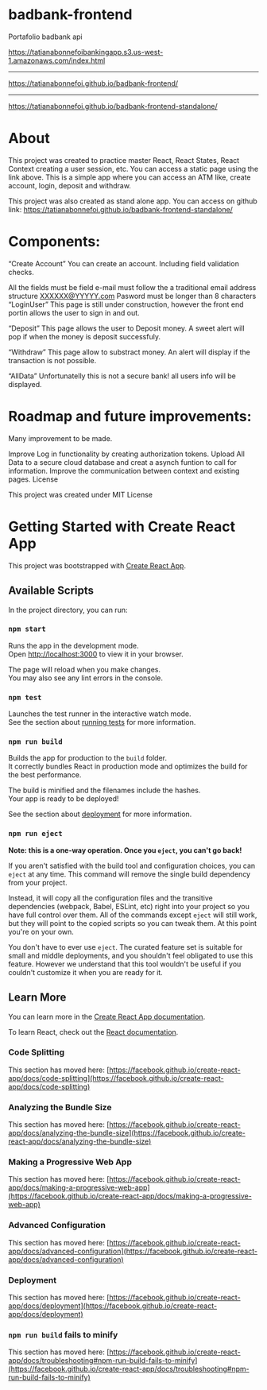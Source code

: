 # badbank-frontend

Portafolio badbank api

https://tatianabonnefoibankingapp.s3.us-west-1.amazonaws.com/index.html

________

https://tatianabonnefoi.github.io/badbank-frontend/

________

https://tatianabonnefoi.github.io/badbank-frontend-standalone/

# About

This project was created to practice master React, React States, React Context creating a user session, etc. You can access a static page using the link above. This is a simple app where you can access an ATM like, create account, login, deposit and withdraw.

This project was also created as stand alone app. You can access on github link:
https://tatianabonnefoi.github.io/badbank-frontend-standalone/

# Components:

“Create Account” You can create an account. Including field validation checks.

All the fields must be field
e-mail must follow the a traditional email address structure XXXXXX@YYYYY.com
Pasword must be longer than 8 characters
“LoginUser” This page is still under construction, however the front end portin allows the user to sign in and out.

“Deposit” This page allows the user to Deposit money. A sweet alert will pop if when the money is deposit successfuly.

“Withdraw” This page allow to substract money. An alert will display if the transaction is not possible.

“AllData” Unfortunatelly this is not a secure bank! all users info will be displayed.

# Roadmap and future improvements:

Many improvement to be made.

Improve Log in functionality by creating authorization tokens.
Upload All Data to a secure cloud database and creat a asynch funtion to call for information.
Improve the communication between context and existing pages.
License

This project was created under MIT License

# Getting Started with Create React App

This project was bootstrapped with [Create React App](https://github.com/facebook/create-react-app).

## Available Scripts

In the project directory, you can run:

### `npm start`

Runs the app in the development mode.\
Open [http://localhost:3000](http://localhost:3000) to view it in your browser.

The page will reload when you make changes.\
You may also see any lint errors in the console.

### `npm test`

Launches the test runner in the interactive watch mode.\
See the section about [running tests](https://facebook.github.io/create-react-app/docs/running-tests) for more information.

### `npm run build`

Builds the app for production to the `build` folder.\
It correctly bundles React in production mode and optimizes the build for the best performance.

The build is minified and the filenames include the hashes.\
Your app is ready to be deployed!

See the section about [deployment](https://facebook.github.io/create-react-app/docs/deployment) for more information.

### `npm run eject`

**Note: this is a one-way operation. Once you `eject`, you can't go back!**

If you aren't satisfied with the build tool and configuration choices, you can `eject` at any time. This command will remove the single build dependency from your project.

Instead, it will copy all the configuration files and the transitive dependencies (webpack, Babel, ESLint, etc) right into your project so you have full control over them. All of the commands except `eject` will still work, but they will point to the copied scripts so you can tweak them. At this point you're on your own.

You don't have to ever use `eject`. The curated feature set is suitable for small and middle deployments, and you shouldn't feel obligated to use this feature. However we understand that this tool wouldn't be useful if you couldn't customize it when you are ready for it.

## Learn More

You can learn more in the [Create React App documentation](https://facebook.github.io/create-react-app/docs/getting-started).

To learn React, check out the [React documentation](https://reactjs.org/).

### Code Splitting

This section has moved here: [https://facebook.github.io/create-react-app/docs/code-splitting](https://facebook.github.io/create-react-app/docs/code-splitting)

### Analyzing the Bundle Size

This section has moved here: [https://facebook.github.io/create-react-app/docs/analyzing-the-bundle-size](https://facebook.github.io/create-react-app/docs/analyzing-the-bundle-size)

### Making a Progressive Web App

This section has moved here: [https://facebook.github.io/create-react-app/docs/making-a-progressive-web-app](https://facebook.github.io/create-react-app/docs/making-a-progressive-web-app)

### Advanced Configuration

This section has moved here: [https://facebook.github.io/create-react-app/docs/advanced-configuration](https://facebook.github.io/create-react-app/docs/advanced-configuration)

### Deployment

This section has moved here: [https://facebook.github.io/create-react-app/docs/deployment](https://facebook.github.io/create-react-app/docs/deployment)

### `npm run build` fails to minify

This section has moved here: [https://facebook.github.io/create-react-app/docs/troubleshooting#npm-run-build-fails-to-minify](https://facebook.github.io/create-react-app/docs/troubleshooting#npm-run-build-fails-to-minify)
